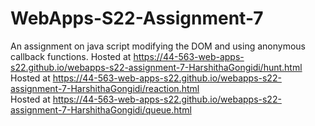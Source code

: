 # WebApps-S22-Assignment-7
An assignment on java script modifying the DOM and using anonymous callback functions.
Hosted at https://44-563-web-apps-s22.github.io/webapps-s22-assignment-7-HarshithaGongidi/hunt.html <br> 
Hosted at https://44-563-web-apps-s22.github.io/webapps-s22-assignment-7-HarshithaGongidi/reaction.html <br>
Hosted at https://44-563-web-apps-s22.github.io/webapps-s22-assignment-7-HarshithaGongidi/queue.html

